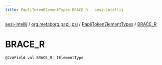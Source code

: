 ```yaml
---
title: PapljTokenElementTypes.BRACE_R - aesi-intellij
---
```


[aesi-intellij](../../index.html) / [org.metaborg.paplj.psi](../index.html) / [PapljTokenElementTypes](index.html) / [BRACE_R](.)

# BRACE_R

`@JvmField val BRACE_R: IElementType`